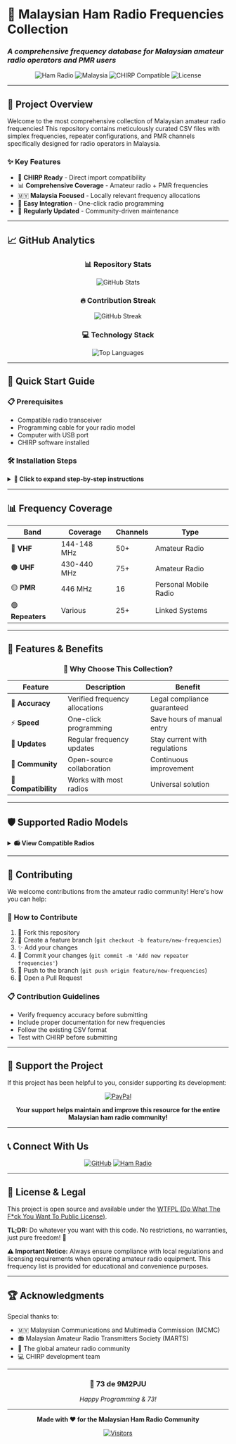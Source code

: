 # 📡 Malaysian Ham Radio Frequencies Collection
### *A comprehensive frequency database for Malaysian amateur radio operators and PMR users*

<div align="center">

![Ham Radio](https://img.shields.io/badge/Ham%20Radio-9M2PJU-red?style=for-the-badge&logo=radio&logoColor=white)
![Malaysia](https://img.shields.io/badge/Malaysia-🇲🇾-blue?style=for-the-badge)
![CHIRP Compatible](https://img.shields.io/badge/CHIRP-Compatible-green?style=for-the-badge&logo=github&logoColor=white)
![License](https://img.shields.io/badge/License-WTFPL-brightgreen?style=for-the-badge)

</div>

---

## 🎯 **Project Overview**

Welcome to the most comprehensive collection of Malaysian amateur radio frequencies! This repository contains meticulously curated CSV files with simplex frequencies, repeater configurations, and PMR channels specifically designed for radio operators in Malaysia.

### ✨ **Key Features**
- 🔄 **CHIRP Ready** - Direct import compatibility
- 📊 **Comprehensive Coverage** - Amateur radio + PMR frequencies
- 🇲🇾 **Malaysia Focused** - Locally relevant frequency allocations
- 🎨 **Easy Integration** - One-click radio programming
- 🔧 **Regularly Updated** - Community-driven maintenance

---

## 📈 **GitHub Analytics**

<div align="center">

### 📊 **Repository Stats**
![GitHub Stats](https://github-readme-stats.vercel.app/api?username=9M2PJU&theme=tokyonight&hide_border=true&include_all_commits=true&count_private=false&show_icons=true&bg_color=0D1117&title_color=58A6FF&text_color=C9D1D9&icon_color=79C0FF)

### 🔥 **Contribution Streak**
![GitHub Streak](https://streak-stats.demolab.com?user=9M2PJU&theme=tokyonight&hide_border=true&background=0D1117&stroke=30363D&ring=58A6FF&fire=FF6B6B&currStreakLabel=C9D1D9)

### 💻 **Technology Stack**
![Top Languages](https://github-readme-stats.vercel.app/api/top-langs/?username=9M2PJU&theme=tokyonight&hide_border=true&include_all_commits=true&count_private=false&layout=compact&bg_color=0D1117&title_color=58A6FF&text_color=C9D1D9)

</div>

---

## 🚀 **Quick Start Guide**

### 📋 **Prerequisites**
- Compatible radio transceiver
- Programming cable for your radio model
- Computer with USB port
- CHIRP software installed

### 🛠️ **Installation Steps**

<details>
<summary><b>🔽 Click to expand step-by-step instructions</b></summary>

#### **Step 1: Download Required Files**
```bash
# Clone this repository
git clone https://github.com/9M2PJU/Malaysian-Ham-Radio-Frequencies.git

# Or download the CSV file directly
```

#### **Step 2: Install CHIRP Software**
1. Visit [chirp.danplanet.com](https://chirp.danplanet.com)
2. Download the latest version for your OS
3. Install following the official instructions

#### **Step 3: Connect Your Radio**
1. 🔌 Connect programming cable to radio and computer
2. ⚡ Power on your radio
3. 📱 Ensure proper driver installation

#### **Step 4: Program Your Radio**
1. Open CHIRP software
2. Navigate to `Radio > Download From Radio`
3. Select your radio model and port
4. Create a backup of current settings
5. Import the CSV file: `File > Import`
6. Review and adjust frequencies as needed
7. Upload to radio: `Radio > Upload To Radio`

</details>

---

## 📊 **Frequency Coverage**

<div align="center">

| **Band** | **Coverage** | **Channels** | **Type** |
|----------|--------------|--------------|----------|
| 🔴 **VHF** | 144-148 MHz | 50+ | Amateur Radio |
| 🟠 **UHF** | 430-440 MHz | 75+ | Amateur Radio |
| 🟡 **PMR** | 446 MHz | 16 | Personal Mobile Radio |
| 🟢 **Repeaters** | Various | 25+ | Linked Systems |

</div>

---

## 🎨 **Features & Benefits**

<div align="center">

### 🌟 **Why Choose This Collection?**

</div>

| Feature | Description | Benefit |
|---------|-------------|---------|
| 🎯 **Accuracy** | Verified frequency allocations | Legal compliance guaranteed |
| ⚡ **Speed** | One-click programming | Save hours of manual entry |
| 🔄 **Updates** | Regular frequency updates | Stay current with regulations |
| 🤝 **Community** | Open-source collaboration | Continuous improvement |
| 📱 **Compatibility** | Works with most radios | Universal solution |

---

## 🛡️ **Supported Radio Models**

<details>
<summary><b>📻 View Compatible Radios</b></summary>

### **Popular Models**
- Baofeng UV-5R series
- Yaesu FT-series
- Icom IC-series
- Kenwood TH-series
- Wouxun KG-series
- And many more CHIRP-compatible radios!

*For a complete list, check the [CHIRP compatibility database](https://chirp.danplanet.com/projects/chirp/wiki/Supported_Radios)*

</details>

---

## 🤝 **Contributing**

We welcome contributions from the amateur radio community! Here's how you can help:

### 🔧 **How to Contribute**
1. 🍴 Fork this repository
2. 🌿 Create a feature branch (`git checkout -b feature/new-frequencies`)
3. ✨ Add your changes
4. 📝 Commit your changes (`git commit -m 'Add new repeater frequencies'`)
5. 🚀 Push to the branch (`git push origin feature/new-frequencies`)
6. 🎯 Open a Pull Request

### 📋 **Contribution Guidelines**
- Verify frequency accuracy before submitting
- Include proper documentation for new frequencies
- Follow the existing CSV format
- Test with CHIRP before submitting

---

## 💖 **Support the Project**

If this project has been helpful to you, consider supporting its development:

<div align="center">

[![PayPal](https://img.shields.io/badge/PayPal-Support%20Development-00457C?style=for-the-badge&logo=paypal&logoColor=white)](https://paypal.me/9m2pju)

**Your support helps maintain and improve this resource for the entire Malaysian ham radio community!**

</div>

---

## 📞 **Connect With Us**

<div align="center">

[![GitHub](https://img.shields.io/badge/GitHub-9M2PJU-181717?style=for-the-badge&logo=github&logoColor=white)](https://github.com/9M2PJU)
[![Ham Radio](https://img.shields.io/badge/Call%20Sign-9M2PJU-red?style=for-the-badge&logo=radio&logoColor=white)](#)

</div>

---

## 📄 **License & Legal**

This project is open source and available under the [WTFPL (Do What The F*ck You Want To Public License)](http://www.wtfpl.net/). 

**TL;DR:** Do whatever you want with this code. No restrictions, no warranties, just pure freedom! 🎉

**⚠️ Important Notice:** Always ensure compliance with local regulations and licensing requirements when operating amateur radio equipment. This frequency list is provided for educational and convenience purposes.

---

## 🏆 **Acknowledgments**

Special thanks to:
- 🇲🇾 Malaysian Communications and Multimedia Commission (MCMC)
- 📻 Malaysian Amateur Radio Transmitters Society (MARTS)
- 🤝 The global amateur radio community
- 💻 CHIRP development team

---

<div align="center">

### 📡 **73 de 9M2PJU**
*Happy Programming & 73!*

---

**Made with ❤️ for the Malaysian Ham Radio Community**

[![Visitors](https://visitor-badge.laobi.icu/badge?page_id=9M2PJU.Malaysian-Ham-Radio-Frequencies)](https://github.com/9M2PJU/Malaysian-Ham-Radio-Frequencies)

</div>
